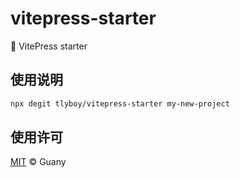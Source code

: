# vitepress-starter

🚀 VitePress starter

## 使用说明

```sh
npx degit tlyboy/vitepress-starter my-new-project
```

## 使用许可

[MIT](https://opensource.org/licenses/MIT) © Guany
